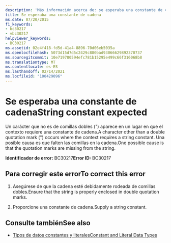 ```yaml
---
description: 'Más información acerca de: se esperaba una constante de cadena'
title: Se esperaba una constante de cadena
ms.date: 07/20/2015
f1_keywords:
- bc30217
- vbc30217
helpviewer_keywords:
- BC30217
ms.assetid: 02e4f418-fd5d-41a4-8896-70d06eb5035a
ms.openlocfilehash: 5073d15d7d5c2429c880bad93066629892370737
ms.sourcegitcommit: 10e719780594efc781b15295e499c66f316068b8
ms.translationtype: MT
ms.contentlocale: es-ES
ms.lasthandoff: 02/14/2021
ms.locfileid: "100429096"
---
```

# <a name="string-constant-expected"></a><span data-ttu-id="65375-103">Se esperaba una constante de cadena</span><span class="sxs-lookup"><span data-stu-id="65375-103">String constant expected</span></span>

<span data-ttu-id="65375-104">Un carácter que no es de comillas dobles (") aparece en un lugar en que el contexto requiere una constante de cadena.</span><span class="sxs-lookup"><span data-stu-id="65375-104">A character other than a double quotation mark (") occurs where the context requires a string constant.</span></span> <span data-ttu-id="65375-105">Una posible causa es que falten las comillas en la cadena.</span><span class="sxs-lookup"><span data-stu-id="65375-105">One possible cause is that the quotation marks are missing from the string.</span></span>  
  
 <span data-ttu-id="65375-106">**Identificador de error:** BC30217</span><span class="sxs-lookup"><span data-stu-id="65375-106">**Error ID:** BC30217</span></span>  
  
## <a name="to-correct-this-error"></a><span data-ttu-id="65375-107">Para corregir este error</span><span class="sxs-lookup"><span data-stu-id="65375-107">To correct this error</span></span>  
  
1. <span data-ttu-id="65375-108">Asegúrese de que la cadena esté debidamente rodeada de comillas dobles.</span><span class="sxs-lookup"><span data-stu-id="65375-108">Ensure that the string is properly enclosed in double quotation marks.</span></span>  
  
2. <span data-ttu-id="65375-109">Proporcione una constante de cadena.</span><span class="sxs-lookup"><span data-stu-id="65375-109">Supply a string constant.</span></span>  
  
## <a name="see-also"></a><span data-ttu-id="65375-110">Consulte también</span><span class="sxs-lookup"><span data-stu-id="65375-110">See also</span></span>

- [<span data-ttu-id="65375-111">Tipos de datos constantes y literales</span><span class="sxs-lookup"><span data-stu-id="65375-111">Constant and Literal Data Types</span></span>](../programming-guide/language-features/constants-enums/constant-and-literal-data-types.md)
